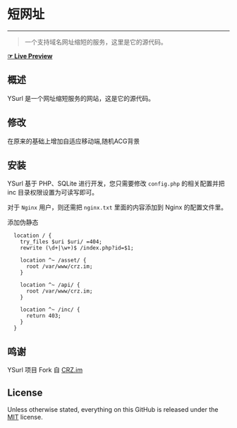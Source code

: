 # 短网址
---
> 一个支持域名网址缩短的服务，这里是它的源代码。

[**☞ Live Preview**](http://url.lia.im/)

## 概述
YSurl 是一个网址缩短服务的网站，这是它的源代码。

## 修改

在原来的基础上增加自适应移动端,随机ACG背景

## 安装
YSurl 基于 PHP、SQLite 进行开发，您只需要修改 `config.php` 的相关配置并把 inc 目录权限设置为可读写即可。

对于 `Nginx` 用户，则还需把 `nginx.txt` 里面的内容添加到 Nginx 的配置文件里。

添加伪静态

```
  location / {
    try_files $uri $uri/ =404;
    rewrite (\d+|\w+)$ /index.php?id=$1;

    location ^~ /asset/ {
      root /var/www/crz.im;
    }

    location ^~ /api/ {
      root /var/www/crz.im;
    }

    location ^~ /inc/ {
      return 403;
    }
  }
```

## 鸣谢

YSurl 项目 Fork 自 [CRZ.im](https://github.com/Caringor/CRZ.im/) 

## License

Unless otherwise stated, everything on this GitHub is released under the [MIT](https://mit-license.org) license.
